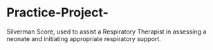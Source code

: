 # Practice-Project-
Silverman Score, used to assist a Respiratory Therapist in assessing a neonate 
and initiating appropriate respiratory support.


